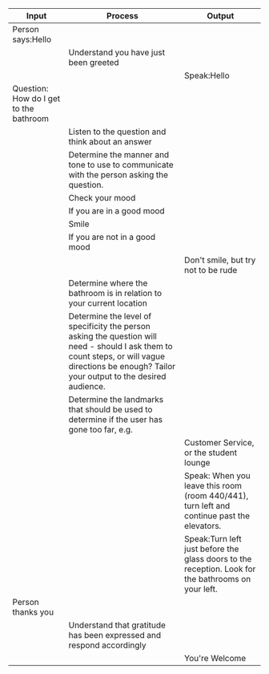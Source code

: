 |Input              |Process                                 |Output                                               |
|-------------------|----------------------------------------|-----------------------------------------------------|
|Person says:Hello  |                  | 
|                   |Understand you have just been greeted   |
|                   |                                        | Speak:Hello
|Question: How do I get to the bathroom|                     |
|                   |Listen to the question and think about an answer| 
|                   |Determine the manner and tone to use to communicate with the person asking the question.                            |
|                   |Check your mood                         |
|                   | If you are in a good mood              |
|                   | Smile                                  |
|                   | If you are not in a good mood          |
|                   |                                        | Don't smile, but try not to be rude
|                   |Determine where the bathroom is in relation to your current location|
|                   |Determine the level of specificity the person asking the question will need - should I ask them to count steps, or will vague directions be enough? Tailor your output to the desired audience.|
|                   |Determine the landmarks that should be used to determine if the user has gone too far, e.g.|
|                   |                                        |Customer Service, or the student lounge
|                   |                                        |Speak: When you leave this room (room 440/441), turn left and continue past the elevators.
|                   |                                        |Speak:Turn left just before the glass doors to the reception. Look for the bathrooms on your left.  
|Person thanks you|                                        |
|                   |Understand that gratitude has been expressed and respond accordingly|
|                   ||You're Welcome
